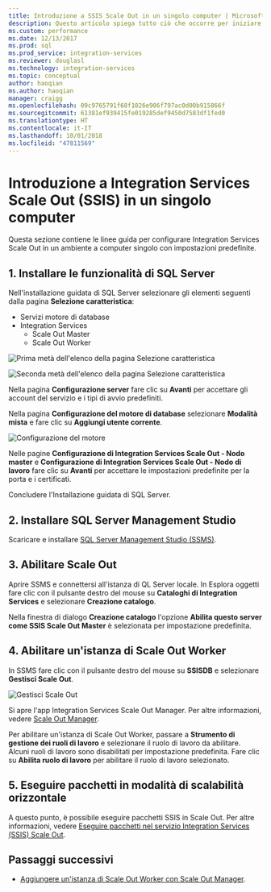 ```yaml
---
title: Introduzione a SSIS Scale Out in un singolo computer | Microsoft Docs
description: Questo articolo spiega tutto ciò che occorre per iniziare a usare SSIS Scale Out in un singolo computer
ms.custom: performance
ms.date: 12/13/2017
ms.prod: sql
ms.prod_service: integration-services
ms.reviewer: douglasl
ms.technology: integration-services
ms.topic: conceptual
author: haoqian
ms.author: haoqian
manager: craigg
ms.openlocfilehash: 09c9765791f68f1026e906f797ac0d00b915866f
ms.sourcegitcommit: 61381ef939415fe019285def9450d7583df1fed0
ms.translationtype: HT
ms.contentlocale: it-IT
ms.lasthandoff: 10/01/2018
ms.locfileid: "47811569"
---
```

# <a name="get-started-with-integration-services-ssis-scale-out-on-a-single-computer"></a>Introduzione a Integration Services Scale Out (SSIS) in un singolo computer
Questa sezione contiene le linee guida per configurare Integration Services Scale Out in un ambiente a computer singolo con impostazioni predefinite.

## <a name="1-install-sql-server-features"></a>1. Installare le funzionalità di SQL Server
Nell'installazione guidata di SQL Server selezionare gli elementi seguenti dalla pagina **Selezione caratteristica**:
-   Servizi motore di database
-   Integration Services
    -   Scale Out Master
    -   Scale Out Worker

![Prima metà dell'elenco della pagina Selezione caratteristica](media/feature-select-onebox1.PNG)

![Seconda metà dell'elenco della pagina Selezione caratteristica](media/feature-select-onebox2.PNG)

Nella pagina **Configurazione server** fare clic su **Avanti** per accettare gli account del servizio e i tipi di avvio predefiniti.

Nella pagina **Configurazione del motore di database** selezionare **Modalità mista** e fare clic su **Aggiungi utente corrente**. 

![Configurazione del motore](media/engine-config.PNG)

Nelle pagine **Configurazione di Integration Services Scale Out - Nodo master** e **Configurazione di Integration Services Scale Out - Nodo di lavoro** fare clic su **Avanti** per accettare le impostazioni predefinite per la porta e i certificati.

Concludere l'Installazione guidata di SQL Server.

## <a name="2-install-sql-server-management-studio"></a>2. Installare SQL Server Management Studio

Scaricare e installare [SQL Server Management Studio (SSMS)](../../ssms/download-sql-server-management-studio-ssms.md).

## <a name="3-enable-scale-out"></a>3. Abilitare Scale Out
Aprire SSMS e connettersi all'istanza di QL Server locale.
In Esplora oggetti fare clic con il pulsante destro del mouse su **Cataloghi di Integration Services** e selezionare **Creazione catalogo**.

Nella finestra di dialogo **Creazione catalogo** l'opzione **Abilita questo server come SSIS Scale Out Master** è selezionata per impostazione predefinita.

## <a name="4-enable-a-scale-out-worker"></a>4. Abilitare un'istanza di Scale Out Worker
In SSMS fare clic con il pulsante destro del mouse su **SSISDB** e selezionare **Gestisci Scale Out**. 

![Gestisci Scale Out](media/manage-scale-out.PNG)

Si apre l'app Integration Services Scale Out Manager. Per altre informazioni, vedere [Scale Out Manager](integration-services-ssis-scale-out-manager.md).

Per abilitare un'istanza di Scale Out Worker, passare a **Strumento di gestione dei ruoli di lavoro** e selezionare il ruolo di lavoro da abilitare. Alcuni ruoli di lavoro sono disabilitati per impostazione predefinita. Fare clic su **Abilita ruolo di lavoro** per abilitare il ruolo di lavoro selezionato.

## <a name="5-run-packages-in-scale-out"></a>5. Eseguire pacchetti in modalità di scalabilità orizzontale
A questo punto, è possibile eseguire pacchetti SSIS in Scale Out. Per altre informazioni, vedere [Eseguire pacchetti nel servizio Integration Services (SSIS) Scale Out](run-packages-in-integration-services-ssis-scale-out.md).

## <a name="next-steps"></a>Passaggi successivi
-   [Aggiungere un'istanza di Scale Out Worker con Scale Out Manager](add-scale-out-worker.md).
